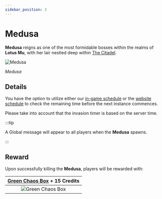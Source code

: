 ```yaml
---
sidebar_position: 3
---
```


# Medusa

**Medusa** reigns as one of the most formidable bosses within the realms of **Lotus Mu**, with her lair nestled deep within [The Citadel](/maps/the-citadel).

![Medusa](/img/monsters/special/bosses/medusa.jpg)

_Medusa_

## Details

You have the option to utilize either our [in-game schedule](/client-features/schedule) or the [website schedule](https://lotusmu.org/schedule) to check the remaining time before the next instance commences.

Please take into account that the invasion timer is based on the server time.

:::tip

A Global message will appear to all players when the **Medusa** spawns.

:::

## Reward

Upon successfully killing the **Medusa**, players will be rewarded with:

| [Green Chaos Box](/items/item-bags/exc/green-chaos-box) + **15 Credits** |
| :----------------------------------------------------------------------: |
|       ![Green Chaos Box](/img/items/item-bags/green-chaos-box.png)       |
